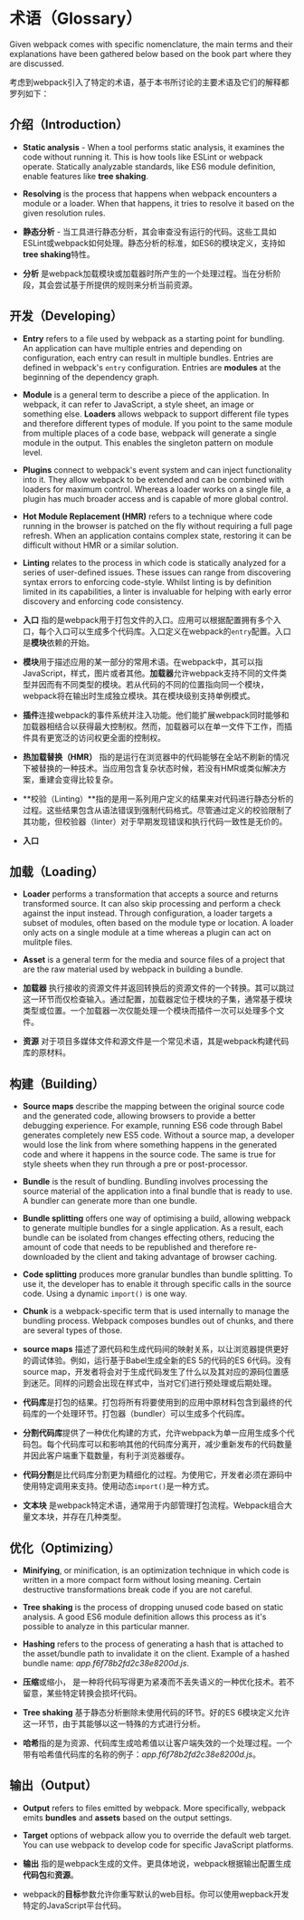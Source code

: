 # 术语（Glossary）

Given webpack comes with specific nomenclature, the main terms and their explanations have been gathered below based on the book part where they are discussed.

考虑到webpack引入了特定的术语，基于本书所讨论的主要术语及它们的解释都罗列如下：

## 介绍（Introduction）

* **Static analysis** - When a tool performs static analysis, it examines the code without running it. This is how tools like ESLint or webpack operate. Statically analyzable standards, like ES6 module definition, enable features like **tree shaking**.
* **Resolving** is the process that happens when webpack encounters a module or a loader. When that happens, it tries to resolve it based on the given resolution rules.

* **静态分析** - 当工具进行静态分析，其会审查没有运行的代码。这些工具如ESLint或webpack如何处理。静态分析的标准，如ES6的模块定义，支持如**tree shaking**特性。
* **分析** 是webpack加载模块或加载器时所产生的一个处理过程。当在分析阶段，其会尝试基于所提供的规则来分析当前资源。

## 开发（Developing）

* **Entry** refers to a file used by webpack as a starting point for bundling. An application can have multiple entries and depending on configuration, each entry can result in multiple bundles. Entries are defined in webpack's `entry` configuration. Entries are **modules** at the beginning of the dependency graph.
* **Module** is a general term to describe a piece of the application. In webpack, it can refer to JavaScript, a style sheet, an image or something else. **Loaders** allows webpack to support different file types and therefore different types of module. If you point to the same module from multiple places of a code base, webpack will generate a single module in the output. This enables the singleton pattern on module level.
* **Plugins** connect to webpack's event system and can inject functionality into it. They allow webpack to be extended and can be combined with loaders for maximum control. Whereas a loader works on a single file, a plugin has much broader access and is capable of more global control.
* **Hot Module Replacement (HMR)** refers to a technique where code running in the browser is patched on the fly without requiring a full page refresh. When an application contains complex state, restoring it can be difficult without HMR or a similar solution.
* **Linting** relates to the process in which code is statically analyzed for a series of user-defined issues. These issues can range from discovering syntax errors to enforcing code-style. Whilst linting is by definition limited in its capabilities, a linter is invaluable for helping with early error discovery and enforcing code consistency.

* **入口** 指的是webpack用于打包文件的入口。应用可以根据配置拥有多个入口，每个入口可以生成多个代码库。入口定义在webpack的`entry`配置。入口是**模块**依赖的开始。
* **模块**用于描述应用的某一部分的常用术语。在webpack中，其可以指JavaScript，样式，图片或者其他。**加载器**允许webpack支持不同的文件类型并因而有不同类型的模块。若从代码的不同的位置指向同一个模块，webpack将在输出时生成独立模块。其在模块级别支持单例模式。
* **插件**连接webpack的事件系统并注入功能。他们能扩展webpack同时能够和加载器相结合以获得最大控制权。然而，加载器可以在单一文件下工作，而插件具有更宽泛的访问权更全面的控制权。
* **热加载替换（HMR）** 指的是运行在浏览器中的代码能够在全站不刷新的情况下被替换的一种技术。当应用包含复杂状态时候，若没有HMR或类似解决方案，重建会变得比较复杂。
* **校验（Linting）**指的是用一系列用户定义的结果来对代码进行静态分析的过程。这些结果包含从语法错误到强制代码格式。尽管通过定义的校验限制了其功能，但校验器（linter）对于早期发现错误和执行代码一致性是无价的。

* **入口**

## 加载（Loading）

* **Loader** performs a transformation that accepts a source and returns transformed source. It can also skip processing and perform a check against the input instead. Through configuration, a loader targets a subset of modules, often based on the module type or location. A loader only acts on a single module at a time whereas a plugin can act on mulitple files.
* **Asset** is a general term for the media and source files of a project that are the raw material used by webpack in building a bundle.

* **加载器** 执行接收的资源文件并返回转换后的资源文件的一个转换。其可以跳过这一环节而仅检查输入。通过配置，加载器定位于模块的子集，通常基于模块类型或位置。一个加载器一次仅能处理一个模块而插件一次可以处理多个文件。
* **资源** 对于项目多媒体文件和源文件是一个常见术语，其是webpack构建代码库的原材料。

## 构建（Building）

* **Source maps** describe the mapping between the original source code and the generated code, allowing browsers to provide a better debugging experience. For example, running ES6 code through Babel generates completely new ES5 code. Without a source map, a developer would lose the link from where something happens in the generated code and where it happens in the source code. The same is true for style sheets when they run through a pre or post-processor.
* **Bundle** is the result of bundling. Bundling involves processing the source material of the application into a final bundle that is ready to use. A bundler can generate more than one bundle.
* **Bundle splitting** offers one way of optimising a build, allowing webpack to generate multiple bundles for a single application. As a result, each bundle can be isolated from changes effecting others, reducing the amount of code that needs to be republished and therefore re-downloaded by the client and taking advantage of browser caching.
* **Code splitting** produces more granular bundles than bundle splitting. To use it, the developer has to enable it through specific calls in the source code. Using a dynamic `import()` is one way.
* **Chunk** is a webpack-specific term that is used internally to manage the bundling process. Webpack composes bundles out of chunks, and there are several types of those.

* **source maps** 描述了源代码和生成代码间的映射关系，以让浏览器提供更好的调试体验。例如，运行基于Babel生成全新的ES 5的代码的ES 6代码。没有source map，开发者将会对于生成代码发生了什么以及其对应的源码位置感到迷茫。同样的问题会出现在样式中，当对它们进行预处理或后期处理。
* **代码库**是打包的结果。打包将所有将要使用到的应用中原材料包含到最终的代码库的一个处理环节。打包器（bundler）可以生成多个代码库。
* **分割代码库**提供了一种优化构建的方式，允许webpack为单一应用生成多个代码包。每个代码库可以和影响其他的代码库分离开，减少重新发布的代码数量并因此客户端重下载数量，有利于浏览器缓存。
* **代码分割**是比代码库分割更为精细化的过程。为使用它，开发者必须在源码中使用特定调用来支持。使用动态`import()`是一种方式。
* **文本块** 是webpack特定术语，通常用于内部管理打包流程。Webpack组合大量文本块，并存在几种类型。

## 优化（Optimizing）

* **Minifying**, or minification, is an optimization technique in which code is written in a more compact form without losing meaning. Certain destructive transformations break code if you are not careful.
* **Tree shaking** is the process of dropping unused code based on static analysis. A good ES6 module definition allows this process as it's possible to analyze in this particular manner.
* **Hashing** refers to the process of generating a hash that is attached to the asset/bundle path to invalidate it on the client. Example of a hashed bundle name: *app.f6f78b2fd2c38e8200d.js*.

* **压缩**或缩小， 是一种将代码写得更为紧凑而不丢失语义的一种优化技术。若不留意，某些特定转换会损坏代码。
* **Tree shaking** 基于静态分析删除未使用代码的环节。好的ES 6模块定义允许这一环节，由于其能够以这一特殊的方式进行分析。
* **哈希**指的是为资源、代码库生成哈希值以让客户端失效的一个处理过程。一个带有哈希值代码库的名称的例子：*app.f6f78b2fd2c38e8200d.js*。

## 输出（Output）

* **Output** refers to files emitted by webpack. More specifically, webpack emits **bundles** and **assets** based on the output settings.
* **Target** options of webpack allow you to override the default web target. You can use webpack to develop code for specific JavaScript platforms.

* **输出** 指的是webpack生成的文件。更具体地说，webpack根据输出配置生成**代码包**和**资源**。
* webpack的**目标**参数允许你重写默认的web目标。你可以使用wepback开发特定的JavaScript平台代码。
